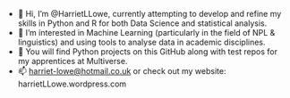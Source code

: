 - 👋 Hi, I’m @HarrietLLowe, currently attempting to develop and refine my skills in Python and R for both Data Science and statistical analysis. 
- 👀 I’m interested in Machine Learning (particularly in the field of NPL & linguistics) and using tools to analyse data in academic disciplines. 
- 🌱 You will find Python projects on this GitHub along with test repos for my apprentices at Multiverse. 
- 📫 harriet-lowe@hotmail.co.uk or check out my website: harrietLLowe.wordpress.com

<!---
HarrietLLowe/HarrietLLowe is a ✨ special ✨ repository because its `README.md` (this file) appears on your GitHub profile.
You can click the Preview link to take a look at your changes.
--->

